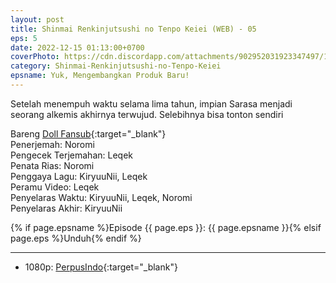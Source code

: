 ```yaml
---
layout: post
title: Shinmai Renkinjutsushi no Tenpo Keiei (WEB) - 05
eps: 5
date: 2022-12-15 01:13:00+0700
coverPhoto: https://cdn.discordapp.com/attachments/902952031923347497/1052599849700307065/mpv-shot0032.jpg
category: Shinmai-Renkinjutsushi-no-Tenpo-Keiei
epsname: Yuk, Mengembangkan Produk Baru!
---
```


Setelah menempuh waktu selama lima tahun, impian Sarasa menjadi seorang alkemis akhirnya terwujud.
Selebihnya bisa tonton sendiri

Bareng [Doll Fansub](https://www.perpusindo.info/user/Leqek){:target="_blank"}<br>
Penerjemah: Noromi<br>
Pengecek Terjemahan: Leqek<br>
Penata Rias: Noromi<br>
Penggaya Lagu: KiryuuNii, Leqek<br>
Peramu Video: Leqek<br>
Penyelaras Waktu: KiryuuNii, Leqek, Noromi<br>
Penyelaras Akhir: KiryuuNii<br>

{% if page.epsname %}Episode {{ page.eps }}: {{ page.epsname }}{% elsif page.eps %}Unduh{% endif %}

---
- 1080p: [PerpusIndo](https://www.perpusindo.info/berkas/sBc9m0Hh){:target="_blank"}